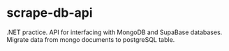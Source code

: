 # scrape-db-api
.NET practice. API for interfacing with MongoDB and SupaBase databases. Migrate data from mongo documents to postgreSQL table. 

